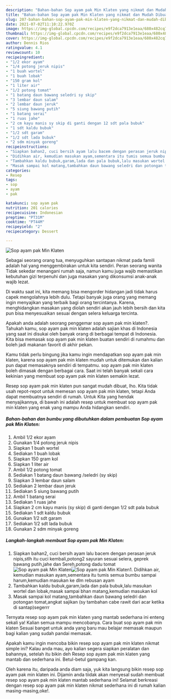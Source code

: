 ```yaml
---
description: "Bahan-bahan Sop ayam pak Min Klaten yang nikmat dan Mudah Dibuat"
title: "Bahan-bahan Sop ayam pak Min Klaten yang nikmat dan Mudah Dibuat"
slug: 207-bahan-bahan-sop-ayam-pak-min-klaten-yang-nikmat-dan-mudah-dibuat
date: 2021-07-02T11:10:22.970Z
image: https://img-global.cpcdn.com/recipes/e9f2dca7913e1eaa/680x482cq70/sop-ayam-pak-min-klaten-foto-resep-utama.jpg
thumbnail: https://img-global.cpcdn.com/recipes/e9f2dca7913e1eaa/680x482cq70/sop-ayam-pak-min-klaten-foto-resep-utama.jpg
cover: https://img-global.cpcdn.com/recipes/e9f2dca7913e1eaa/680x482cq70/sop-ayam-pak-min-klaten-foto-resep-utama.jpg
author: Dennis Rios
ratingvalue: 4.1
reviewcount: 10
recipeingredient:
- "1/2 ekor ayam"
- "1/4 potong jeruk nipis"
- "1 buah wortel"
- "1 buah lobak"
- "150 gram kol"
- "1 liter air"
- "1/2 potong tomat"
- "1 batang daun bawang seledri sy skip"
- "3 lembar daun salam"
- "2 lembar daun jeruk"
- "5 siung bawang putih"
- "1 batang serai"
- "1 ruas jahe"
- "2 cm kayu manis sy skip di ganti dengan 12 sdt pala bubuk"
- "1 sdt kaldu bubuk"
- "1/2 sdt garam"
- "1/2 sdt lada bubuk"
- "2 sdm minyak goreng"
recipeinstructions:
- "Siapkan bahan2, cuci bersih ayam lalu bacem dengan perasan jeruk nipis,stlh itu cuci kembali,potong2 sayuran sesuai selera, geprek bawang putih,jahe dan Sereh,potong dadu tomat"
- "Didihkan air, kemudian masukan ayam,sementara itu tumis semua bumbu sampai harum,kemudian masukan ke dlm rebusan ayam"
- "Tambahkan kaldu bubuk,garam,lada dan pala bubuk,lalu masukan wortel dan lobak,masak sampai bhan matang,kemudian masukan kol"
- "Masak sampai kol matang,tambahkan daun bawang seledri dan potongan tomat,angkat sajikan (sy tambahan cabe rawit dari acar ketika di santap)segerrr"
categories:
- Resep
tags:
- sop
- ayam
- pak

katakunci: sop ayam pak 
nutrition: 201 calories
recipecuisine: Indonesian
preptime: "PT31M"
cooktime: "PT44M"
recipeyield: "2"
recipecategory: Dessert

---
```



![Sop ayam pak Min Klaten](https://img-global.cpcdn.com/recipes/e9f2dca7913e1eaa/680x482cq70/sop-ayam-pak-min-klaten-foto-resep-utama.jpg)

Sebagai seorang orang tua, menyuguhkan santapan nikmat pada famili adalah hal yang menggembirakan untuk kita sendiri. Peran seorang  wanita Tidak sekedar menangani rumah saja, namun kamu juga wajib memastikan kebutuhan gizi terpenuhi dan juga masakan yang dikonsumsi anak-anak wajib lezat.

Di waktu  saat ini, kita memang bisa mengorder hidangan jadi tidak harus capek mengolahnya lebih dulu. Tetapi banyak juga orang yang memang ingin menyajikan yang terbaik bagi orang tercintanya. Karena, menghidangkan masakan yang diolah sendiri akan jauh lebih bersih dan kita pun bisa menyesuaikan sesuai dengan selera keluarga tercinta. 



Apakah anda adalah seorang penggemar sop ayam pak min klaten?. Tahukah kamu, sop ayam pak min klaten adalah sajian khas di Indonesia yang saat ini disukai oleh banyak orang di berbagai tempat di Indonesia. Kita bisa memasak sop ayam pak min klaten buatan sendiri di rumahmu dan boleh jadi makanan favorit di akhir pekan.

Kamu tidak perlu bingung jika kamu ingin mendapatkan sop ayam pak min klaten, karena sop ayam pak min klaten mudah untuk ditemukan dan kalian pun dapat memasaknya sendiri di tempatmu. sop ayam pak min klaten boleh dimasak dengan berbagai cara. Saat ini telah banyak sekali cara kekinian yang membuat sop ayam pak min klaten semakin lezat.

Resep sop ayam pak min klaten pun sangat mudah dibuat, lho. Kita tidak usah repot-repot untuk memesan sop ayam pak min klaten, tetapi Anda dapat membuatnya sendiri di rumah. Untuk Kita yang hendak menyajikannya, di bawah ini adalah resep untuk membuat sop ayam pak min klaten yang enak yang mampu Anda hidangkan sendiri.

<!--inarticleads1-->

##### Bahan-bahan dan bumbu yang dibutuhkan dalam pembuatan Sop ayam pak Min Klaten:

1. Ambil 1/2 ekor ayam
1. Gunakan 1/4 potong jeruk nipis
1. Siapkan 1 buah wortel
1. Sediakan 1 buah lobak
1. Siapkan 150 gram kol
1. Siapkan 1 liter air
1. Ambil 1/2 potong tomat
1. Sediakan 1 batang daun bawang /seledri (sy skip)
1. Siapkan 3 lembar daun salam
1. Sediakan 2 lembar daun jeruk
1. Sediakan 5 siung bawang putih
1. Ambil 1 batang serai
1. Sediakan 1 ruas jahe
1. Siapkan 2 cm kayu manis (sy skip) di ganti dengan 1/2 sdt pala bubuk
1. Sediakan 1 sdt kaldu bubuk
1. Gunakan 1/2 sdt garam
1. Sediakan 1/2 sdt lada bubuk
1. Gunakan 2 sdm minyak goreng




<!--inarticleads2-->

##### Langkah-langkah membuat Sop ayam pak Min Klaten:

1. Siapkan bahan2, cuci bersih ayam lalu bacem dengan perasan jeruk nipis,stlh itu cuci kembali,potong2 sayuran sesuai selera, geprek bawang putih,jahe dan Sereh,potong dadu tomat
<img src="https://img-global.cpcdn.com/steps/53cd64d99f12ecaa/160x128cq70/sop-ayam-pak-min-klaten-langkah-memasak-1-foto.jpg" alt="Sop ayam pak Min Klaten"><img src="https://img-global.cpcdn.com/steps/94fff835817afd9b/160x128cq70/sop-ayam-pak-min-klaten-langkah-memasak-1-foto.jpg" alt="Sop ayam pak Min Klaten">1. Didihkan air, kemudian masukan ayam,sementara itu tumis semua bumbu sampai harum,kemudian masukan ke dlm rebusan ayam
1. Tambahkan kaldu bubuk,garam,lada dan pala bubuk,lalu masukan wortel dan lobak,masak sampai bhan matang,kemudian masukan kol
1. Masak sampai kol matang,tambahkan daun bawang seledri dan potongan tomat,angkat sajikan (sy tambahan cabe rawit dari acar ketika di santap)segerrr




Ternyata resep sop ayam pak min klaten yang mantab sederhana ini enteng sekali ya! Kalian semua mampu mencobanya. Cara buat sop ayam pak min klaten Sesuai banget untuk anda yang baru mau belajar memasak maupun bagi kalian yang sudah pandai memasak.

Apakah kamu ingin mencoba bikin resep sop ayam pak min klaten nikmat simple ini? Kalau anda mau, ayo kalian segera siapkan peralatan dan bahannya, setelah itu bikin deh Resep sop ayam pak min klaten yang mantab dan sederhana ini. Betul-betul gampang kan. 

Oleh karena itu, daripada anda diam saja, yuk kita langsung bikin resep sop ayam pak min klaten ini. Dijamin anda tiidak akan menyesal sudah membuat resep sop ayam pak min klaten mantab sederhana ini! Selamat berkreasi dengan resep sop ayam pak min klaten nikmat sederhana ini di rumah kalian masing-masing,oke!.

